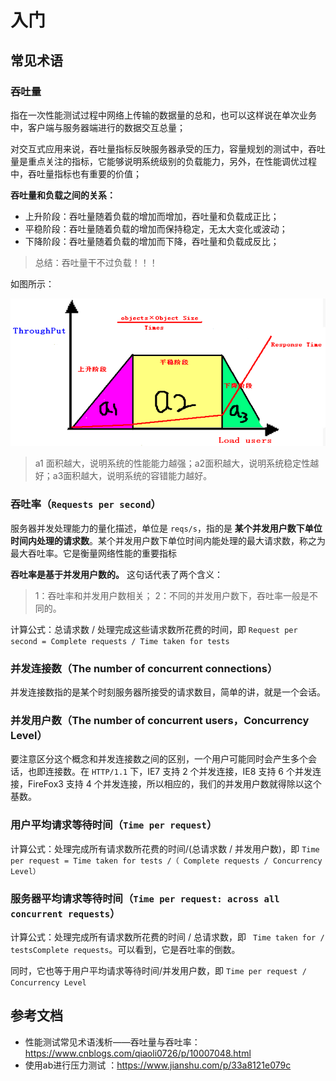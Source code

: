 # 入门

## 常见术语

### 吞吐量

指在一次性能测试过程中网络上传输的数据量的总和，也可以这样说在单次业务中，客户端与服务器端进行的数据交互总量；

对交互式应用来说，吞吐量指标反映服务器承受的压力，容量规划的测试中，吞吐量是重点关注的指标，它能够说明系统级别的负载能力，另外，在性能调优过程中，吞吐量指标也有重要的价值；

**吞吐量和负载之间的关系：**

- 上升阶段：吞吐量随着负载的增加而增加，吞吐量和负载成正比；
- 平稳阶段：吞吐量随着负载的增加而保持稳定，无太大变化或波动；
- 下降阶段：吞吐量随着负载的增加而下降，吞吐量和负载成反比；

> 总结：吞吐量干不过负载！！！

如图所示：

![](assets/1.png)

> a1 面积越大，说明系统的性能能力越强；a2面积越大，说明系统稳定性越好；a3面积越大，说明系统的容错能力越好。


### 吞吐率（`Requests per second`）

服务器并发处理能力的量化描述，单位是 `reqs/s`，指的是 **某个并发用户数下单位时间内处理的请求数**。某个并发用户数下单位时间内能处理的最大请求数，称之为最大吞吐率。它是衡量网络性能的重要指标

**吞吐率是基于并发用户数的。** 这句话代表了两个含义：

> 1：吞吐率和并发用户数相关；
> 2：不同的并发用户数下，吞吐率一般是不同的。

计算公式：总请求数 / 处理完成这些请求数所花费的时间，即
`Request per second = Complete requests / Time taken for tests`

### 并发连接数（The number of concurrent connections）

并发连接数指的是某个时刻服务器所接受的请求数目，简单的讲，就是一个会话。

### 并发用户数（The number of concurrent users，Concurrency Level）

要注意区分这个概念和并发连接数之间的区别，一个用户可能同时会产生多个会话，也即连接数。在 `HTTP/1.1` 下，IE7 支持 2 个并发连接，IE8 支持 6 个并发连接，FireFox3 支持 4 个并发连接，所以相应的，我们的并发用户数就得除以这个基数。

### 用户平均请求等待时间（`Time per request`）

计算公式：处理完成所有请求数所花费的时间/(总请求数 / 并发用户数)，即 `Time per request = Time taken for tests /（ Complete requests / Concurrency Level）`

### 服务器平均请求等待时间（`Time per request: across all concurrent requests`）

计算公式：处理完成所有请求数所花费的时间 / 总请求数，即 ` Time taken for / testsComplete requests`。可以看到，它是吞吐率的倒数。

同时，它也等于用户平均请求等待时间/并发用户数，即 `Time per request / Concurrency Level`

## 参考文档

- 性能测试常见术语浅析——吞吐量与吞吐率：https://www.cnblogs.com/qiaoli0726/p/10007048.html
- 使用ab进行压力测试
：https://www.jianshu.com/p/33a8121e079c